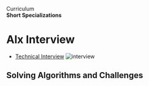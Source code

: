 Curriculum <br> 
 **Short Specializations** <br> 
# Alx Interview 
  
 * [Technical Interview](https://www.alx-intranet.hbtn.io/concepts/100005) 
![interview](https://github.com/Shell-thon/alx-interview/assets/113628692/5b7a822e-aa65-4a4d-8ff6-3618b7ad1e54)

## Solving Algorithms and Challenges
